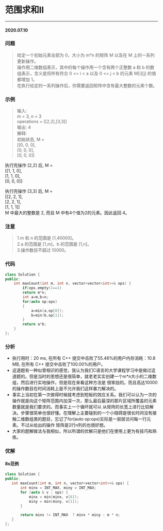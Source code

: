 # 范围求和Ⅱ
***
#### 2020.07.10

### 问题
>给定一个初始元素全部为 0，大小为 m*n 的矩阵 M 以及在 M 上的一系列更新操作。             
操作用二维数组表示，其中的每个操作用一个含有两个正整数 a 和 b 的数组表示，含义是将所有符合 0 <= i < a 以及 0 <= j < b 的元素 M[i][j] 的值都增加 1。                             
在执行给定的一系列操作后，你需要返回矩阵中含有最大整数的元素个数。                                              

### 示例
>输入:                       
m = 3, n = 3               
operations = [[2,2],[3,3]]                  
输出: 4                     
解释:                        
初始状态, M =                   
[[0, 0, 0],                     
 [0, 0, 0],              
 [0, 0, 0]]              
                                
执行完操作 [2,2] 后, M =                   
[[1, 1, 0],                 
 [1, 1, 0],                      
 [0, 0, 0]]                                     
                          
执行完操作 [3,3] 后, M =                   
[[2, 2, 1],                 
 [2, 2, 1],                     
 [1, 1, 1]]                      
M 中最大的整数是 2, 而且 M 中有4个值为2的元素。因此返回 4。                        
                    
### 注意                    
>1.m 和 n 的范围是 [1,40000]。                    
2.a 的范围是 [1,m]，b 的范围是 [1,n]。                  
3.操作数目不超过 10000。           

### 代码
```c++
class Solution {
public:
    int maxCount(int m, int n, vector<vector<int>>& ops) {
        if(ops.empty()==1)
        return m*n;
        int a=m,b=n;
        for(auto op:ops)
        {
            a=min(a,op[0]);
            b=min(b,op[1]);
        }
        return a*b;
    }
};
```

### 分析
 - 执行用时：20 ms, 在所有 C++ 提交中击败了55.46%的用户内存消耗：10.8 MB, 在所有 C++ 提交中击败了100.00%的用户。
 - 这道题有一种似曾相识的感觉，我认为我们C语言的大学课程学习中是做过这道题的。但是当时的思想还是很简单，就老老实实创建一个m*n大小的二维数组，然后进行实地操作，但是现在来看这种方法是
   很笨拙的。而且高达10000的操作数目在时间消耗上是不允许我们这样暴力解决的。
 - 事实上当初在第一次做得时候就考虑到短板的效应关系。我们可以认为一次的操作就是向这个矩阵范围内加深一次，那么最后最深的那片区域所覆盖的元素数量就是我们要求的。而事实上一个循环就可以
   从矩阵的长宽上进行比较解决。步骤很简单也很好懂。在理解上主要碰到的一个小阻碍是很长时间没有接触二维数组类的题目，忘记了for(auto op:ops)实际是一层层访问每一行元素。不过从给出的操作
   矩阵是2行n列的也很好想。
 - 大家的题解做法与我相似，所以所谓的优解只是他们在使用上更为有技巧和熟练。
 
 ### 优解
 #### 8s范例
 ```c++
 class Solution {
public:
    int maxCount(int m, int n, vector<vector<int>>& ops) {
        int minx = INT_MAX, miny = INT_MAX;
        for (auto & v : ops) {
            minx = min(minx, v[0]);
            miny = min(miny, v[1]);
        }
        
        return minx != INT_MAX  ? minx * miny : m * n;
    }
};
```
